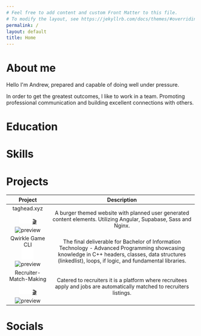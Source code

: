 ```yaml
---
# Feel free to add content and custom Front Matter to this file.
# To modify the layout, see https://jekyllrb.com/docs/themes/#overriding-theme-defaults
permalink: /
layout: default
title: Home
---
```


# About me

Hello I'm Andrew, prepared and capable of doing well under pressure.

In order to get the greatest outcomes, I like to work in a team. Promoting professional communication and building excellent connections with others.

# Education

# Skills

# Projects

<table class="projects-table" style='text-align:center;'>
  <thead>
    <tr>
      <th>Project</th>
      <th>Description</th>
    </tr>
  </thead>
  <tbody>
    <!-- taghead.xyz -->
    <tr>
      <td>taghead.xyz <br /> <a href="https://github.com/taghead/taghead.xyz"><img src="assets/images/logo_github.png" /></a> <a href="https://taghead.xyz/">🎬</a> <br /> <img src="https://raw.githubusercontent.com/taghead/taghead.xyz/main/docs/img/previews/v0.15/v0.15_Desktop.gif" alt="preview" /></td>
      <td>A burger themed website with planned user generated content elements. Utilizing Angular, Supabase, Sass and Nginx.</td>
    </tr>
    <tr>
      <td>Qwirkle Game CLI <br /> <a href="https://github.com/taghead/Qwirkle-Game-CLI"><img src="assets/images/logo_github.png" /></a> <br /> <img src="https://raw.githubusercontent.com/taghead/Qwirkle-Game-CLI/master/docs/assets/img/demo.gif" alt="preview" /></td>
      <td>The final deliverable for Bachelor of Information Technology - Advanced Programming showcasing knowledge in C++ headers, classes, data structures (linkedlist), loops, if logic, and fundamental libraries.</td>
    </tr>
    <tr>
      <td>Recruiter-Match-Making <br /> <a href="https://github.com/taghead/Recruiter-Match-Making"><img src="assets/images/logo_github.png" /></a> <a href="https://recruitment.taghead.xyz/">🎬</a>  <br /> <img src="https://raw.githubusercontent.com/taghead/Recruiter-Match-Making/master/docs/img/preview.gif" alt="preview" /></td>
      <td>Catered to recruiters it is a platform where recruitees apply and jobs are automatically matched to recruiters listings.</td>
    </tr>
  </tbody>
</table>

# Socials
